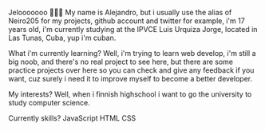 Jelooooooo 👋👋👋
My name is Alejandro, but i usually use the alias of Neiro205 for my projects, github account and twitter for example, i'm 17 years old, i'm currently studying at the IPVCE Luis Urquiza Jorge, located in Las Tunas, Cuba, yup i'm cuban.

What i'm currently learning?
Well, i'm trying to learn web develop, i'm still a big noob, and there's no real project to see here, but there are some practice projects over here so you can check and give any feedback if you want, cuz surely i need it to improve myself to become a better developer.

My interests?
Well, when i finnish highschool i want to go the university to study computer science.

Currently skills?
JavaScript
HTML
CSS
